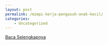 ```yaml
---
layout: post
permalink: /mimpi-kerja-pengasuh-anak-kecil/
categories:
    - Uncategorized
---
```


[Baca Selengkapnya](/05)